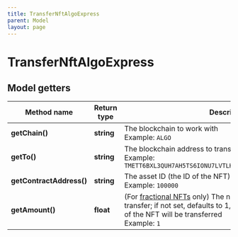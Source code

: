 ```yaml
---
title: TransferNftAlgoExpress
parent: Model
layout: page
---
```


# TransferNftAlgoExpress

## Model getters

Method name | Return type | Description | Notes
------------ | ------------- | ------------- | -------------
**getChain()** | **string** | The blockchain to work with <br>Example: `ALGO` |
**getTo()** | **string** | The blockchain address to transfer the NFT to <br>Example: `TMETT6BXL3QUH7AH5TS6IONU7LVTLKIGG54CFCNPMQXWGRIZFIESZBYWP4` |
**getContractAddress()** | **string** | The asset ID (the ID of the NFT) <br>Example: `100000` |
**getAmount()** | **float** | (For <a href="https://developer.algorand.org/docs/get-started/tokenization/nft/#fractional-nfts" target="_blank">fractional NFTs</a> only) The number of NFT fractions to transfer; if not set, defaults to 1, which means that one fraction of the NFT will be transferred <br>Example: `1` | [optional] [default to 1]

